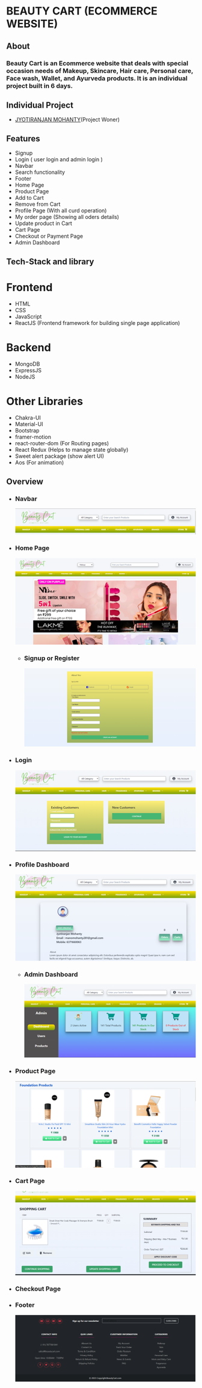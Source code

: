 # BEAUTY CART (ECOMMERCE WEBSITE)

## About

### Beauty Cart is an Ecommerce website that deals with special occasion needs of Makeup, Skincare, Hair care, Personal care, Face wash, Wallet, and Ayurveda products. It is an individual project built in 6 days.

## Individual Project

- [JYOTIRANJAN MOHANTY](https://github.com/jyotiranjan1997)(Project Woner)

## Features

- Signup
- Login ( user login and admin login )
- Navbar
- Search functionality
- Footer
- Home Page
- Product Page
- Add to Cart
- Remove from Cart
- Profile Page (With all curd operation)
- My order page (Showing all oders details)
- Update product in Cart
- Cart Page
- Checkout or Payment Page
- Admin Dashboard

## Tech-Stack and library

# Frontend

- HTML
- CSS
- JavaScript
- ReactJS (Frontend framework for building single page application)

# Backend

- MongoDB
- ExpressJS
- NodeJS

# Other Libraries

- Chakra-UI
- Material-UI
- Bootstrap
- framer-motion
- react-router-dom (For Routing pages)
- React Redux (Helps to manage state globally)
- Sweet alert package (show alert UI)
- Aos (For animation)

## Overview

- ### Navbar
  ![](./assets/Navbar.png)
- ### Home Page
  ![](./assets/Home.png)
  - ### Signup or Register
    ![](./assets/Signup.png)
- ### Login
  ![](./assets/Login.png)
- ### Profile Dashboard
  ![](./assets/Profile.png)
  - ### Admin Dashboard
    ![](./assets/Admin.png)
- ### Product Page
  ![](./assets/Product.png)
- ### Cart Page
  ![](./assets/Cart.png)
- ### Checkout Page
  <!-- ![](./assets/checkout.png) -->
- ### Footer
  ![](./assets/Footer.png)
